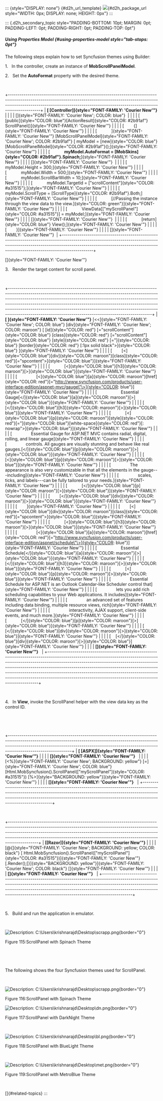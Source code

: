 ::: {style="DISPLAY: none"}
[](ms-xhelp:///?Id=d2h_url_template){#d2h_url_template} ![](!package_url!){#d2h_package_url style="WIDTH: 0px; DISPLAY: none; HEIGHT: 0px"}
:::

::: {.d2h_secondary_topic style="PADDING-BOTTOM: 10pt; MARGIN: 0pt; PADDING-LEFT: 0pt; PADDING-RIGHT: 0pt; PADDING-TOP: 0pt"}
##### Using Properties Model {#using-properties-model style="tab-stops: 0pt"}

The following steps explain how to set Syncfusion themes using Builder:

1.   In the controller, create an instance of **MobScrollPanelModel**.

2.   Set the **AutoFormat** property with the desired theme.

 

+----------------------------------------------------------------------------------------------------------------------------------------------------------------------------------------------------------------------------------------------------------+
| **[ \[Controller\]]{style="FONT-FAMILY: 'Courier New'"}**                                                                                                                                                                                                |
|                                                                                                                                                                                                                                                          |
| []{style="FONT-FAMILY: 'Courier New'; COLOR: blue"}                                                                                                                                                                                                      |
|                                                                                                                                                                                                                                                          |
| [        [public]{style="COLOR: blue"}[ActionResult]{style="COLOR: #2b91af"} ScrollPanel()]{style="FONT-FAMILY: 'Courier New'"}                                                                                                                          |
|                                                                                                                                                                                                                                                          |
| [        {]{style="FONT-FAMILY: 'Courier New'"}                                                                                                                                                                                                          |
|                                                                                                                                                                                                                                                          |
| [            ]{style="FONT-FAMILY: 'Courier New'"} [MobScrollPanelModel]{style="FONT-FAMILY: 'Courier New'; COLOR: #2b91af"} [ myModel = [new]{style="COLOR: blue"}[MobScrollPanelModel]{style="COLOR: #2b91af"}();]{style="FONT-FAMILY: 'Courier New'"} |
|                                                                                                                                                                                                                                                          |
| [            **myModel.AutoFormat = [MobSkins]{style="COLOR: #2b91af"}.Spinach;**]{style="FONT-FAMILY: 'Courier New'"}                                                                                                                                   |
|                                                                                                                                                                                                                                                          |
| []{style="FONT-FAMILY: 'Courier New'"}                                                                                                                                                                                                                   |
|                                                                                                                                                                                                                                                          |
| [            myModel.Height = 300;]{style="FONT-FAMILY: 'Courier New'"}                                                                                                                                                                                  |
|                                                                                                                                                                                                                                                          |
| [            myModel.Width = 500;]{style="FONT-FAMILY: 'Courier New'"}                                                                                                                                                                                   |
|                                                                                                                                                                                                                                                          |
| [            myModel.ScrollBarWidth = 10;]{style="FONT-FAMILY: 'Courier New'"}                                                                                                                                                                           |
|                                                                                                                                                                                                                                                          |
| [            myModel.TargetId = [\"scrollContent\"]{style="COLOR: #a31515"};]{style="FONT-FAMILY: 'Courier New'"}                                                                                                                                        |
|                                                                                                                                                                                                                                                          |
| [            myModel.ScrollType = [ScrollType]{style="COLOR: #2b91af"}.Both;]{style="FONT-FAMILY: 'Courier New'"}                                                                                                                                        |
|                                                                                                                                                                                                                                                          |
| [            [//Passing the instance through the view data to the view.]{style="COLOR: green"}]{style="FONT-FAMILY: 'Courier New'"}                                                                                                                      |
|                                                                                                                                                                                                                                                          |
| [            ViewData\[[\"myScrollPanel\"]{style="COLOR: #a31515"}\] = myModel;]{style="FONT-FAMILY: 'Courier New'"}                                                                                                                                     |
|                                                                                                                                                                                                                                                          |
| []{style="FONT-FAMILY: 'Courier New'"}                                                                                                                                                                                                                   |
|                                                                                                                                                                                                                                                          |
| [            [return]{style="COLOR: blue"} View();]{style="FONT-FAMILY: 'Courier New'"}                                                                                                                                                                  |
|                                                                                                                                                                                                                                                          |
| [        }]{style="FONT-FAMILY: 'Courier New'"}                                                                                                                                                                                                          |
|                                                                                                                                                                                                                                                          |
| []{style="FONT-FAMILY: 'Courier New'"}                                                                                                                                                                                                                   |
+----------------------------------------------------------------------------------------------------------------------------------------------------------------------------------------------------------------------------------------------------------+

[]{style="FONT-FAMILY: 'Courier New'"} 

3.   Render the target content for scroll panel.

 

+-------------------------------------------------------------------------------------------------------------------------------------------------------------------------------------------------------------------------------------------------------------------------------------------------------------------------------------------------------------------------------------------------------------------------------------------------------------------------------+
| **[ ]{style="FONT-FAMILY: 'Courier New'"}** [\<\<]{style="FONT-FAMILY: 'Courier New'; COLOR: blue"} [div]{style="FONT-FAMILY: 'Courier New'; COLOR: maroon"} [ [id]{style="COLOR: red"} [=\"scrollContent\"]{style="COLOR: blue"} [class]{style="COLOR: red"} [=\"scrollContent\"]{style="COLOR: blue"} [style]{style="COLOR: red"} [=\"]{style="COLOR: blue"} [border]{style="COLOR: red"} [:1px solid black\"\>]{style="COLOR: blue"} ]{style="FONT-FAMILY: 'Courier New'"} |
|                                                                                                                                                                                                                                                                                                                                                                                                                                                                               |
| [        [\<]{style="COLOR: blue"}[div]{style="COLOR: maroon"}[class]{style="COLOR: red"}[=\"spcontent\"\>]{style="COLOR: blue"}]{style="FONT-FAMILY: 'Courier New'"}                                                                                                                                                                                                                                                                                                         |
|                                                                                                                                                                                                                                                                                                                                                                                                                                                                               |
| [            [\<]{style="COLOR: blue"}[h3]{style="COLOR: maroon"}[\>]{style="COLOR: blue"}]{style="FONT-FAMILY: 'Courier New'"}                                                                                                                                                                                                                                                                                                                                               |
|                                                                                                                                                                                                                                                                                                                                                                                                                                                                               |
| [                [\<]{style="COLOR: blue"}[a]{style="COLOR: maroon"}[href]{style="COLOR: red"}[=\"http://www.syncfusion.com/products/user-interface-edition/aspnet-mvc/gauge\"\>]{style="COLOR: blue"}]{style="FONT-FAMILY: 'Courier New'"}                                                                                                                                                                                                                                   |
|                                                                                                                                                                                                                                                                                                                                                                                                                                                                               |
| [                    Essential Gauge[\</]{style="COLOR: blue"}[a]{style="COLOR: maroon"}[\>]{style="COLOR: blue"}]{style="FONT-FAMILY: 'Courier New'"}                                                                                                                                                                                                                                                                                                                        |
|                                                                                                                                                                                                                                                                                                                                                                                                                                                                               |
| [            [\</]{style="COLOR: blue"}[h3]{style="COLOR: maroon"}[\>]{style="COLOR: blue"}]{style="FONT-FAMILY: 'Courier New'"}                                                                                                                                                                                                                                                                                                                                              |
|                                                                                                                                                                                                                                                                                                                                                                                                                                                                               |
| [            [\<]{style="COLOR: blue"}[p]{style="COLOR: maroon"}[style]{style="COLOR: red"}[=\"]{style="COLOR: blue"}[white-space]{style="COLOR: red"}[: nowrap\"\>]{style="COLOR: blue"}]{style="FONT-FAMILY: 'Courier New'"}                                                                                                                                                                                                                                                |
|                                                                                                                                                                                                                                                                                                                                                                                                                                                                               |
| [                Essential Gauge for ASP.NET MVC contains radial, digital, rolling, and linear gauge]{style="FONT-FAMILY: 'Courier New'"}                                                                                                                                                                                                                                                                                                                                     |
|                                                                                                                                                                                                                                                                                                                                                                                                                                                                               |
| [                controls. All gauges are visually stunning and behave like real gauges.[\</]{style="COLOR: blue"}[p]{style="COLOR: maroon"}[\>]{style="COLOR: blue"}]{style="FONT-FAMILY: 'Courier New'"}                                                                                                                                                                                                                                                                    |
|                                                                                                                                                                                                                                                                                                                                                                                                                                                                               |
| [            [\<]{style="COLOR: blue"}[p]{style="COLOR: maroon"}[\>]{style="COLOR: blue"}]{style="FONT-FAMILY: 'Courier New'"}                                                                                                                                                                                                                                                                                                                                                |
|                                                                                                                                                                                                                                                                                                                                                                                                                                                                               |
| [                The appearance is also very customizable in that all the elements in the gauge---including]{style="FONT-FAMILY: 'Courier New'"}                                                                                                                                                                                                                                                                                                                              |
|                                                                                                                                                                                                                                                                                                                                                                                                                                                                               |
| [                scales, ticks, and labels---can be fully tailored to your needs.]{style="FONT-FAMILY: 'Courier New'"}                                                                                                                                                                                                                                                                                                                                                        |
|                                                                                                                                                                                                                                                                                                                                                                                                                                                                               |
| [            [\</]{style="COLOR: blue"}[p]{style="COLOR: maroon"}[\>]{style="COLOR: blue"}]{style="FONT-FAMILY: 'Courier New'"}                                                                                                                                                                                                                                                                                                                                               |
|                                                                                                                                                                                                                                                                                                                                                                                                                                                                               |
| [        [\</]{style="COLOR: blue"}[div]{style="COLOR: maroon"}[\>]{style="COLOR: blue"}]{style="FONT-FAMILY: 'Courier New'"}                                                                                                                                                                                                                                                                                                                                                 |
|                                                                                                                                                                                                                                                                                                                                                                                                                                                                               |
| [        ]{style="FONT-FAMILY: 'Courier New'"}                                                                                                                                                                                                                                                                                                                                                                                                                                |
|                                                                                                                                                                                                                                                                                                                                                                                                                                                                               |
| [        [\<]{style="COLOR: blue"}[div]{style="COLOR: maroon"}[class]{style="COLOR: red"}[=\"spcontent\"\>]{style="COLOR: blue"}]{style="FONT-FAMILY: 'Courier New'"}                                                                                                                                                                                                                                                                                                         |
|                                                                                                                                                                                                                                                                                                                                                                                                                                                                               |
| [            [\<]{style="COLOR: blue"}[h3]{style="COLOR: maroon"}[\>]{style="COLOR: blue"}]{style="FONT-FAMILY: 'Courier New'"}                                                                                                                                                                                                                                                                                                                                               |
|                                                                                                                                                                                                                                                                                                                                                                                                                                                                               |
| [                [\<]{style="COLOR: blue"}[a]{style="COLOR: maroon"}[href]{style="COLOR: red"}[=\"http://www.syncfusion.com/products/user-interface-edition/aspnet/schedule\"\>]{style="COLOR: blue"}]{style="FONT-FAMILY: 'Courier New'"}                                                                                                                                                                                                                                    |
|                                                                                                                                                                                                                                                                                                                                                                                                                                                                               |
| [                    Essential Schedule[\</]{style="COLOR: blue"}[a]{style="COLOR: maroon"}[\>]{style="COLOR: blue"}]{style="FONT-FAMILY: 'Courier New'"}                                                                                                                                                                                                                                                                                                                     |
|                                                                                                                                                                                                                                                                                                                                                                                                                                                                               |
| [            [\</]{style="COLOR: blue"}[h3]{style="COLOR: maroon"}[\>]{style="COLOR: blue"}]{style="FONT-FAMILY: 'Courier New'"}                                                                                                                                                                                                                                                                                                                                              |
|                                                                                                                                                                                                                                                                                                                                                                                                                                                                               |
| [            [\<]{style="COLOR: blue"}[p]{style="COLOR: maroon"}[\>]{style="COLOR: blue"}]{style="FONT-FAMILY: 'Courier New'"}                                                                                                                                                                                                                                                                                                                                                |
|                                                                                                                                                                                                                                                                                                                                                                                                                                                                               |
| [                Essential Schedule for ASP.NET is an Outlook Calendar-like Scheduler control that]{style="FONT-FAMILY: 'Courier New'"}                                                                                                                                                                                                                                                                                                                                       |
|                                                                                                                                                                                                                                                                                                                                                                                                                                                                               |
| [                lets you add rich scheduling capabilities to your Web applications. It includes]{style="FONT-FAMILY: 'Courier New'"}                                                                                                                                                                                                                                                                                                                                         |
|                                                                                                                                                                                                                                                                                                                                                                                                                                                                               |
| [                an advanced set of features including data binding, multiple resource views, rich]{style="FONT-FAMILY: 'Courier New'"}                                                                                                                                                                                                                                                                                                                                       |
|                                                                                                                                                                                                                                                                                                                                                                                                                                                                               |
| [                interactivity, AJAX support, client-side events, and much more.]{style="FONT-FAMILY: 'Courier New'"}                                                                                                                                                                                                                                                                                                                                                         |
|                                                                                                                                                                                                                                                                                                                                                                                                                                                                               |
| [            [\</]{style="COLOR: blue"}[p]{style="COLOR: maroon"}[\>]{style="COLOR: blue"}]{style="FONT-FAMILY: 'Courier New'"}                                                                                                                                                                                                                                                                                                                                               |
|                                                                                                                                                                                                                                                                                                                                                                                                                                                                               |
| [        [\</]{style="COLOR: blue"}[div]{style="COLOR: maroon"}[\>]{style="COLOR: blue"}]{style="FONT-FAMILY: 'Courier New'"}                                                                                                                                                                                                                                                                                                                                                 |
|                                                                                                                                                                                                                                                                                                                                                                                                                                                                               |
| [    [\</]{style="COLOR: blue"}[div]{style="COLOR: maroon"}[\>]{style="COLOR: blue"}]{style="FONT-FAMILY: 'Courier New'"}                                                                                                                                                                                                                                                                                                                                                     |
|                                                                                                                                                                                                                                                                                                                                                                                                                                                                               |
| **[]{style="FONT-FAMILY: 'Courier New'"}**                                                                                                                                                                                                                                                                                                                                                                                                                                    |
+-------------------------------------------------------------------------------------------------------------------------------------------------------------------------------------------------------------------------------------------------------------------------------------------------------------------------------------------------------------------------------------------------------------------------------------------------------------------------------+

 

4.   In **View**, invoke the ScrollPanel helper with the view data key as the control ID.

 

 

+--------------------------------------------------------------------------------------------------------------------------------------------------------------------------------------------------------------------------------------------------------------------------+
| **[ \[ASPX\]]{style="FONT-FAMILY: 'Courier New'"}**                                                                                                                                                                                                                      |
|                                                                                                                                                                                                                                                                          |
| **[]{style="FONT-FAMILY: 'Courier New'"}**                                                                                                                                                                                                                               |
|                                                                                                                                                                                                                                                                          |
| [\<%]{style="FONT-FAMILY: 'Courier New'; BACKGROUND: yellow"} [=]{style="FONT-FAMILY: 'Courier New'; COLOR: blue"} [Html.MobSyncfusion().ScrollPanel([\"myScrollPanel\"]{style="COLOR: #a31515"}) [%\>]{style="BACKGROUND: yellow"}]{style="FONT-FAMILY: 'Courier New'"} |
|                                                                                                                                                                                                                                                                          |
| **[]{style="FONT-FAMILY: 'Courier New'"}**                                                                                                                                                                                                                               |
+--------------------------------------------------------------------------------------------------------------------------------------------------------------------------------------------------------------------------------------------------------------------------+

 

+---------------------------------------------------------------------------------------------------------------------------------------------------------------------------------------------------------------------------------------------------------------------------------------------------------------------------------------+
| **[\[Razor\]]{style="FONT-FAMILY: 'Courier New'"}**                                                                                                                                                                                                                                                                                   |
|                                                                                                                                                                                                                                                                                                                                       |
| [\@{]{style="FONT-FAMILY: 'Courier New'; BACKGROUND: yellow; COLOR: black"} [ Html.MobSyncfusion().ScrollPanel([\"myScrollPanel\"]{style="COLOR: #a31515"})]{style="FONT-FAMILY: 'Courier New'"} [.Render();[}]{style="BACKGROUND: yellow"}]{style="FONT-FAMILY: 'Courier New'; COLOR: black"} []{style="FONT-FAMILY: 'Courier New'"} |
|                                                                                                                                                                                                                                                                                                                                       |
| **[]{style="FONT-FAMILY: 'Courier New'"}**                                                                                                                                                                                                                                                                                            |
+---------------------------------------------------------------------------------------------------------------------------------------------------------------------------------------------------------------------------------------------------------------------------------------------------------------------------------------+

 

5.   Build and run the application in emulator.

 

![Description: C:\\Users\\krishnarajd\\Desktop\\scrapp.png](ImagesExt/image103_198.jpg){border="0"}

Figure 115:ScrollPanel with Spinach Theme

 

 

The following shows the four Syncfusion themes used for ScrollPanel.

 

![Description: C:\\Users\\krishnarajd\\Desktop\\scrapp.png](ImagesExt/image103_197.jpg){border="0"}

Figure 116:ScrollPanel with Spinach Theme

![Description: C:\\Users\\krishnarajd\\Desktop\\dn.png](ImagesExt/image103_199.jpg){border="0"}

Figure 117:ScrollPanel with DarkNight Theme

 

![Description: C:\\Users\\krishnarajd\\Desktop\\bl.png](ImagesExt/image103_200.jpg){border="0"}

Figure 118:ScrollPanel with BlueLight Theme

 

![Description: C:\\Users\\krishnarajd\\Desktop\\met.png](ImagesExt/image103_201.jpg){border="0"}

Figure 119:ScrollPanel with MetroBlue Theme

 

[]{#related-topics}
:::
